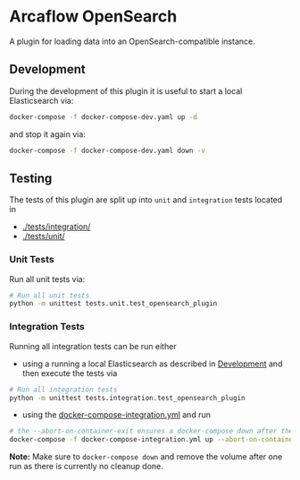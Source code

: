 # Arcaflow OpenSearch

A plugin for loading data into an OpenSearch-compatible instance.

## Development

During the development of this plugin it is useful to start a local Elasticsearch via:
```bash
docker-compose -f docker-compose-dev.yaml up -d
```

and stop it again via:
```bash
docker-compose -f docker-compose-dev.yaml down -v
```

## Testing

The tests of this plugin are split up into `unit` and `integration` tests located in 
- [./tests/integration/](./tests/integration/)
- [./tests/unit/](./tests/unit/)

### Unit Tests

Run all unit tests via:
```bash
# Run all unit tests
python -m unittest tests.unit.test_opensearch_plugin
```

### Integration Tests

Running all integration tests can be run either 
- using a running a local Elasticsearch as described in [Development](#development) and then execute the tests via
```bash
# Run all integration tests
python -m unittest tests.integration.test_opensearch_plugin
```

- using the [docker-compose-integration.yml](./docker-compose-integration.yml) and run
```bash
# the --abort-on-container-exit ensures a docker-compose down after the tests have run
docker-compose -f docker-compose-integration.yml up --abort-on-container-exit
```

__Note:__ Make sure to `docker-compose down` and remove the volume after one run as there is currently no cleanup done. 
